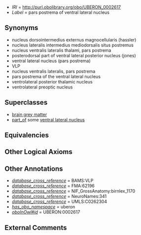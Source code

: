  * *IRI* = http://purl.obolibrary.org/obo/UBERON_0002617
 * *Label* = pars postrema of ventral lateral nucleus

## Synonyms

 * nucleus dorsointermedius externus magnocellularis (hassler)
 * nucleus lateralis intermedius mediodorsalis situs postremus
 * nucleus ventralis lateralis thalami, pars postrema
 * posterodorsal part of ventral lateral posterior nucleus (jones)
 * ventral lateral nucleus (pars postrema)
 * VLP
 * nucleus ventralis lateralis, pars postrema
 * pars postrema of the ventral lateral nucleus
 * ventrolateral posterior thalamic nucleus
 * ventrolateral preoptic nucleus

## Superclasses

 * [brain grey matter](../../UBERON/28/UBERON_0003528.md)
 * [part_of](../../BFO/50/BFO_0000050.md) some [ventral lateral nucleus](../../UBERON/25/UBERON_0001925.md)

## Equivalencies


## Other Logical Axioms


## Other Annotations

 * *[database_cross_reference](../../ef/oboInOwl#hasDbXref.md)* = BAMS:VLP
 * *[database_cross_reference](../../ef/oboInOwl#hasDbXref.md)* = FMA:62196
 * *[database_cross_reference](../../ef/oboInOwl#hasDbXref.md)* = NIF_GrossAnatomy:birnlex_1170
 * *[database_cross_reference](../../ef/oboInOwl#hasDbXref.md)* = NeuroNames:341
 * *[database_cross_reference](../../ef/oboInOwl#hasDbXref.md)* = UMLS:C0262304
 * *[has_obo_namespace](../../ce/oboInOwl#hasOBONamespace.md)* = uberon
 * *[oboInOwl#id](../../id/oboInOwl#id.md)* = UBERON:0002617

## External Comments

